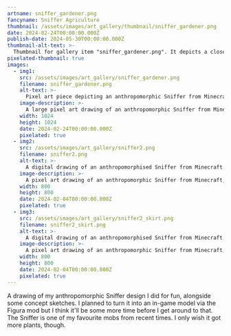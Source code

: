 ```yaml
---
artname: sniffer_gardener.png
fancyname: Sniffer Agriculture
thumbnail: /assets/images/art_gallery/thumbnail/sniffer_gardener.png
date: 2024-02-24T00:00:00.000Z
publish-date: 2024-05-30T00:00:00.000Z
thumbnail-alt-text: >-
  Thumbnail for gallery item "sniffer_gardener.png". It depicts a closeup of an anthropomorphic Sniffer from Minecraft.
pixelated-thumbnail: true
images:
  - img1:
    src: /assets/images/art_gallery/sniffer_gardener.png
    filename: sniffer_gardener.png
    alt-text: >-
      Pixel art piece depicting an anthropomorphic Sniffer from Minecraft tending to some crops.
    image-description: >-
      A large pixel art drawing of an anthropomorphic Sniffer from Minecraft; a vaguely dinosaur-like creature with red fur, green hair, hoof-like hands and feet, and a distinct large yellow beak. She is wearing blue overalls on top of a purple shirt. She is kneeling on the ground and tending to some crops with a radiant smile, holding various gardening items such as a watering can, a packet of seeds, and a spoonful of bone meal in three of her four hands. Behind her rolling green hills and a blue sky can be seen.
    width: 1024
    height: 1024
    date: 2024-02-24T00:00:00.000Z
    pixelated: true
  - img2:
    src: /assets/images/art_gallery/sniffer2.png
    filename: sniffer2.png
    alt-text: >-
      A digital drawing of an anthropomorphised Sniffer from Minecraft. She is wearing blue overalls with a light purple shirt underneath.
    image-description: >-
      A pixel art drawing of an anthropomorphic Sniffer from Minecraft; a vaguely dinosaur-like creature with red fur, green hair, hoof-like hands and feet, and a distinct large yellow beak. She is wearing blue overalls on top of a light purple shirt. She is smiling and making gestures with each of her four arms. Her upper left arm is waving, her lower left arm rests at her side, her upper right arm is outstretched and her lower right arm rests on her hip.
    width: 800
    height: 800
    date: 2024-02-04T00:00:00.000Z
    pixelated: true
  - img3:
    src: /assets/images/art_gallery/sniffer2_skirt.png
    filename: sniffer2_skirt.png
    alt-text: >-
      A digital drawing of an anthropomorphised Sniffer from Minecraft. She is wearing a light purple jumper and a dark blue skirt.
    image-description: >-
      A pixel art drawing of an anthropomorphic Sniffer from Minecraft; a vaguely dinosaur-like creature with red fur, green hair, hoof-like hands and feet, and a distinct large yellow beak. She is wearing a light purple jumper and a dark blue skirt. She is smiling and making gestures with each of her four arms. Her upper left arm is waving, her lower left arm rests at her side, her upper right arm is outstretched and her lower right arm rests on her hip.
    width: 800
    height: 800
    date: 2024-02-04T00:00:00.000Z
    pixelated: true
---
```

<p>
	A drawing of my anthropomorphic Sniffer design I did for fun, alongside some concept sketches. I planned to turn it into an in-game model via the Figura mod but I think it'll be some more time before I get around to that. The Sniffer is one of my favourite mobs from recent times. I only wish it got more plants, though.
</p>
